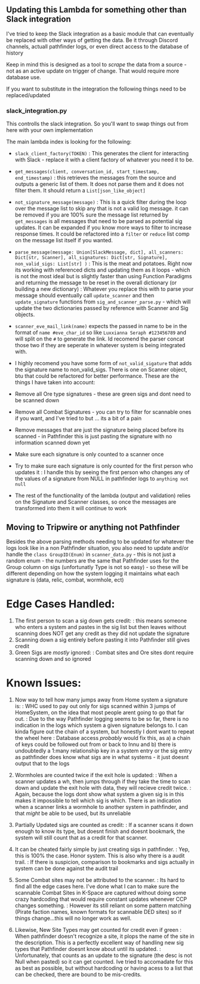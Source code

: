 ## Updating this Lambda for something other than Slack integration

I've tried to keep the Slack integration as a basic module that can eventually be replaced with other ways of getting the data. Be it through Discord channels, actuall pathfinder logs, or even direct access to the database of history

Keep in mind this is designed as a tool to *scrape* the data from a source - not as an active update on trigger of change. That would require more database use.

If you want to substitute in the integration the following things need to be replaced/updated

### slack_integration.py

This controlls the slack integration. So you'll want to swap things out from here with your own implementation

The main lambda index is looking for the following:

* `slack_client_factory(TOKEN)`
: This generates the client for interacting with Slack - replace it with a client factory of whatever you need it to be.

* `get_messages(client, conversation_id, start_timestamp, end_timestamp)`
: this retrieves the messages from the source and outputs a generic list of them. It does not parse them and it does not filter them. It should return a `List[json_like_object]`

* `not_signature_message(message)`
: This is a quick filter during the loop over the message list to skip any that is not a valid log message. it can be removed if you are 100% sure the message list returned by `get_messages` is all messages that need to be parsed as potential sig updates. It can be expanded if you know more ways to filter to increase response times. It could be refactored into a `filter` or `reduce` list comp on the message list itself if you wanted.

* `parse_message(message: Union[SlackMessage, dict], all_scanners: Dict[str, Scanner], all_signatures: Dict[str, Signature], non_valid_sigs: List[str] )`
: This is the meat and potatoes. Right now its working with referenced dicts and updating them as it loops - which is not the most ideal but is slightly faster than using Function Paradigms and returning the message to be reset in the overall dictionary (or building a new dictionary)
: Whatever you replace this with to parse your message should eventually call `update_scanner` and then `update_signature` functions from `sig_and_scanner_parse.py` - which will update the two dictionaries passed by reference with Scanner and Sig objects.

* `scanner_eve_mail_link(name)` expects the passed in name to be in the format of `name #eve_char_id` so like `Luxxianna Seraph #123456789` and will split on the `#` to generate the link. Id recomend the parser concat those two if they are seperate in whatever system is being integrated with.

* I highly recomend you have some form of `not_valid_sigature` that adds the signature name to non_valid_sigs. There is one on Scanner object, btu that could be refactored for better performance. These are the things I have taken into account:
* Remove all Ore type signatures - these are green sigs and dont need to be scanned down
* Remove all Combat Signatures - you can try to filter for scannable ones if you want, and I've tried to but ... its a bit of a pain
* Remove messages that are just the signature being placed before its scanned - in Pathfinder this is just pasting the signature with no information scanned down yet
* Make sure each signature is only counted to a scanner once
* Try to make sure each signature is only counted for the first person who updates it
: I handle this by seeing the first person who changes any of the values of a signature from NULL in pathfinder logs to `anything not null`



* The rest of the functionality of the lambda (output and validation) relies on the Signature and Scanner classes, so once the messages are transformed into them it will continue to work


## Moving to Tripwire or anything not Pathfinder

Besides the above parsing methods needing to be updated for whatever the logs look like in a non Pathfinder situation, you also need to update and/or handle the `class GroupID(Enum)` in `scanner_data.py`  - this is not just a random enum - the numbers are the same that Pathfinder uses for the Group column on sigs (unfortunatly Type is not so easy) - so these will be different depending on how the system logging it maintains what each signature is (data, relic, combat, wormhole, ect)



# Edge Cases Handled:

1) The first person to scan a sig down gets credit:
: this means someone who enters a system and pastes in the sig list but then leaves without scanning does NOT get any credit as they did not update the signature
2) Scanning down a sig entirely before pasting it into Pathfinder still gives credit
3) Green Sigs are *mostly* ignored:
: Combat sites and Ore sites dont require scanning down and so ignored


# Known Issues:

1) Now way to tell how many jumps away from Home system a signature is:
: WHC used to pay out only for sigs scanned within 3 jumps of HomeSystem, on the idea that most people arent going to go that far out. 
: Due to the way Pathfinder logging seems to be so far, there is no indication in the logs which system a given signature belongs to. I can kinda figure out the chain of a system, but honestly I dont want to repeat the wheel here
: Database access *probably* would fix this, as a) a chain of keys could be followed out from or back to Innu and b) there is undoubtedly a 1:many relationship key in a system entry or the sig entry as pathfinder does know what sigs are in what systems - it just doesnt output that to the logs

2) Wormholes are counted twice if the exit hole is updated:
: When a scanner updates a wh, then jumps through if they take the time to scan down and update the exit hole with data, they will recieve credit twice.
: Again, because the logs dont show what system a given sig is in this makes it impossible to tell which sig is which. There is an indication when a scanner links a wormhole to another system in pathfinder, and that *might* be able to be used, but its unreliable

3) Partially Updated sigs are counted as credit:
: If a scanner scans it down enough to know its type, but doesnt finish and doesnt bookmark, the system will still count that as a credit for that scanner.

4) It can be cheated fairly simple by just creating sigs in pathfinder. 
: Yep, this is 100% the case. Honor system. This is also why there is a audit trail. 
: If there is suspicion, comparison to bookmarks and sigs actually in system can be done against the audit trail

5) Some Combat sites may not be attributed to the scanner.
: Its hard to find all the edge cases here. I've done what I can to make sure the scannable Combat Sites in K-Space are captured without doing some crazy hardcoding that would require constant updates whenever CCP changes something. 
: However its still reliant on some pattern matching (Pirate faction names, known formats for scannable DED sites) so if things change...this will no longer work as well.

6) Likewise, New Site Types may get counted for credit even if green
: When pathfinder doesn't recognize a site, it plops the name of the site in the description. This is a perfectly excellent way of handling new sig types that Pathfinder doesnt know about until its updated.
: Unfortunately, that counts as an update to the signature (the desc is not Null when pasted) so it can get counted. Ive tried to accomadate for this as best as possible, but without hardcoding or having acess to a list that can be checked, there are bound to be mis-credits.